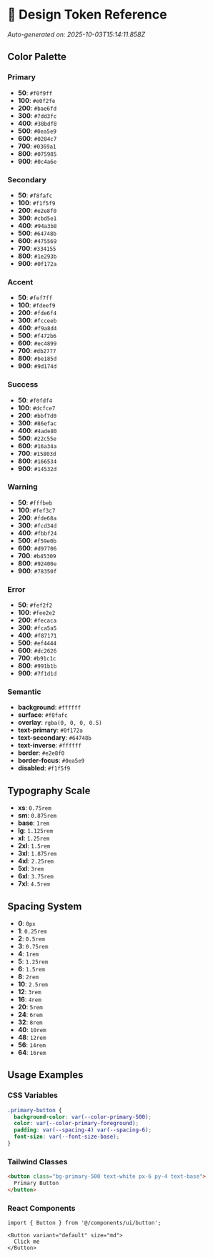 
# 🎨 Design Token Reference
*Auto-generated on: 2025-10-03T15:14:11.858Z*

## Color Palette

### Primary
- **50**: `#f0f9ff`
- **100**: `#e0f2fe`
- **200**: `#bae6fd`
- **300**: `#7dd3fc`
- **400**: `#38bdf8`
- **500**: `#0ea5e9`
- **600**: `#0284c7`
- **700**: `#0369a1`
- **800**: `#075985`
- **900**: `#0c4a6e`

### Secondary
- **50**: `#f8fafc`
- **100**: `#f1f5f9`
- **200**: `#e2e8f0`
- **300**: `#cbd5e1`
- **400**: `#94a3b8`
- **500**: `#64748b`
- **600**: `#475569`
- **700**: `#334155`
- **800**: `#1e293b`
- **900**: `#0f172a`

### Accent
- **50**: `#fef7ff`
- **100**: `#fdeef9`
- **200**: `#fde6f4`
- **300**: `#fcceeb`
- **400**: `#f9a8d4`
- **500**: `#f472b6`
- **600**: `#ec4899`
- **700**: `#db2777`
- **800**: `#be185d`
- **900**: `#9d174d`

### Success
- **50**: `#f0fdf4`
- **100**: `#dcfce7`
- **200**: `#bbf7d0`
- **300**: `#86efac`
- **400**: `#4ade80`
- **500**: `#22c55e`
- **600**: `#16a34a`
- **700**: `#15803d`
- **800**: `#166534`
- **900**: `#14532d`

### Warning
- **50**: `#fffbeb`
- **100**: `#fef3c7`
- **200**: `#fde68a`
- **300**: `#fcd34d`
- **400**: `#fbbf24`
- **500**: `#f59e0b`
- **600**: `#d97706`
- **700**: `#b45309`
- **800**: `#92400e`
- **900**: `#78350f`

### Error
- **50**: `#fef2f2`
- **100**: `#fee2e2`
- **200**: `#fecaca`
- **300**: `#fca5a5`
- **400**: `#f87171`
- **500**: `#ef4444`
- **600**: `#dc2626`
- **700**: `#b91c1c`
- **800**: `#991b1b`
- **900**: `#7f1d1d`

### Semantic
- **background**: `#ffffff`
- **surface**: `#f8fafc`
- **overlay**: `rgba(0, 0, 0, 0.5)`
- **text-primary**: `#0f172a`
- **text-secondary**: `#64748b`
- **text-inverse**: `#ffffff`
- **border**: `#e2e8f0`
- **border-focus**: `#0ea5e9`
- **disabled**: `#f1f5f9`


## Typography Scale  

- **xs**: `0.75rem`
- **sm**: `0.875rem`
- **base**: `1rem`
- **lg**: `1.125rem`
- **xl**: `1.25rem`
- **2xl**: `1.5rem`
- **3xl**: `1.875rem`
- **4xl**: `2.25rem`
- **5xl**: `3rem`
- **6xl**: `3.75rem`
- **7xl**: `4.5rem`


## Spacing System

- **0**: `0px`
- **1**: `0.25rem`
- **2**: `0.5rem`
- **3**: `0.75rem`
- **4**: `1rem`
- **5**: `1.25rem`
- **6**: `1.5rem`
- **8**: `2rem`
- **10**: `2.5rem`
- **12**: `3rem`
- **16**: `4rem`
- **20**: `5rem`
- **24**: `6rem`
- **32**: `8rem`
- **40**: `10rem`
- **48**: `12rem`
- **56**: `14rem`
- **64**: `16rem`


## Usage Examples

### CSS Variables
```css
.primary-button {
  background-color: var(--color-primary-500);
  color: var(--color-primary-foreground);
  padding: var(--spacing-4) var(--spacing-6);
  font-size: var(--font-size-base);
}
```

### Tailwind Classes
```html
<button class="bg-primary-500 text-white px-6 py-4 text-base">
  Primary Button
</button>
```

### React Components
```tsx
import { Button } from '@/components/ui/button';

<Button variant="default" size="md">
  Click me
</Button>
```
